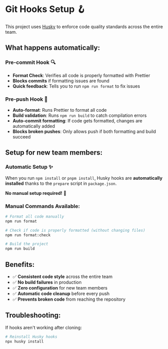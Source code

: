 # Git Hooks Setup 🪝

This project uses [Husky](https://typicode.github.io/husky/) to enforce code quality standards across the entire team.

## What happens automatically:

### Pre-commit Hook 🔍

- **Format Check**: Verifies all code is properly formatted with Prettier
- **Blocks commits** if formatting issues are found
- **Quick feedback**: Tells you to run `npm run format` to fix issues

### Pre-push Hook 🚀

- **Auto-format**: Runs Prettier to format all code
- **Build validation**: Runs `npm run build` to catch compilation errors
- **Auto-commit formatting**: If code gets formatted, changes are automatically added
- **Blocks broken pushes**: Only allows push if both formatting and build succeed

## Setup for new team members:

### Automatic Setup ✨

When you run `npm install` or `pnpm install`, Husky hooks are **automatically installed** thanks to the `prepare` script in `package.json`.

**No manual setup required!** 🎊

### Manual Commands Available:

```bash
# Format all code manually
npm run format

# Check if code is properly formatted (without changing files)
npm run format:check

# Build the project
npm run build
```

## Benefits:

- ✅ **Consistent code style** across the entire team
- ✅ **No build failures** in production
- ✅ **Zero configuration** for new team members
- ✅ **Automatic code cleanup** before every push
- ✅ **Prevents broken code** from reaching the repository

## Troubleshooting:

If hooks aren't working after cloning:

```bash
# Reinstall Husky hooks
npx husky install
```
